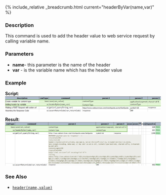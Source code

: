 {% include_relative _breadcrumb.html current="headerByVar(name,var)" %}

### Description
This command is used to add the header value to web service request by calling variable name.


### Parameters
- **name**\- this parameter is the name of the header
- **var** \- is the variable name which has the header value


### Example
**Script**:<br/>
![](image/headerByVar_01.png)

**Result**:<br/>
![](image/headerByVar_02.png)


### See Also
- [`header(name,value)`](header(name,value))

